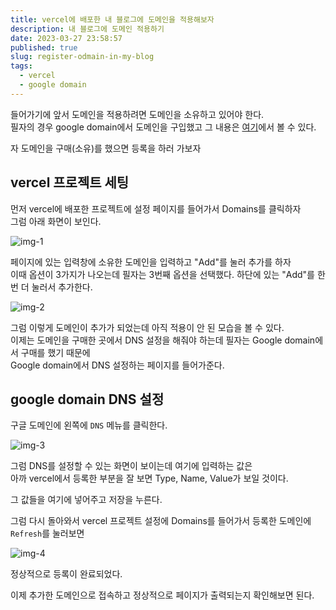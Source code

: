 ```yaml
---
title: vercel에 배포한 내 블로그에 도메인을 적용해보자
description: 내 블로그에 도메인 적용하기
date: 2023-03-27 23:58:57
published: true
slug: register-odmain-in-my-blog
tags:
  - vercel
  - google domain
---
```


들어가기에 앞서 도메인을 적용하려면 도메인을 소유하고 있어야 한다.  
필자의 경우 google domain에서 도메인을 구입했고 그 내용은 [여기](./buy-domain-in-google-domain)에서 볼 수 있다.

자 도메인을 구매(소유)를 했으면 등록을 하러 가보자

## vercel 프로젝트 세팅

먼저 vercel에 배포한 프로젝트에 설정 페이지를 들어가서 Domains를 클릭하자  
그럼 아래 화면이 보인다.

![img-1](/post/register-odmain-in-my-blog/img-1.png)

페이지에 있는 입력창에 소유한 도메인을 입력하고 "Add"를 눌러 추가를 하자  
이때 옵션이 3가지가 나오는데 필자는 3번째 옵션을 선택했다.
하단에 있는 "Add"를 한번 더 눌러서 추가한다.

![img-2](/post/register-odmain-in-my-blog/img-2.png)

그럼 이렇게 도메인이 추가가 되었는데 아직 적용이 안 된 모습을 볼 수 있다.  
이제는 도메인을 구매한 곳에서 DNS 설정을 해줘야 하는데 필자는 Google domain에서 구매를 했기 때문에  
Google domain에서 DNS 설정하는 페이지를 들어가준다.

## google domain DNS 설정

구글 도메인에 왼쪽에 `DNS` 메뉴를 클릭한다.

![img-3](/post/register-odmain-in-my-blog/img-3.png)

그럼 DNS를 설정할 수 있는 화면이 보이는데 여기에 입력하는 값은  
아까 vercel에서 등록한 부분을 잘 보면 Type, Name, Value가 보일 것이다.

그 값들을 여기에 넣어주고 저장을 누른다.

그럼 다시 돌아와서 vercel 프로젝트 설정에 Domains를 들어가서 등록한 도메인에 `Refresh`를 눌러보면

![img-4](/post/register-odmain-in-my-blog/img-4.png)

정상적으로 등록이 완료되었다.

이제 추가한 도메인으로 접속하고 정상적으로 페이지가 출력되는지 확인해보면 된다.
